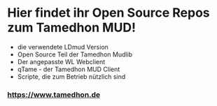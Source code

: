 # Hier findet ihr Open Source Repos zum Tamedhon MUD!

* die verwendete LDmud Version
* Open Source Teil der Tamedhon Mudlib
* Der angepasste WL Webclient
* qTame - der Tamedhon MUD Client
* Scripte, die zum Betrieb nützlich sind

### https://www.tamedhon.de
